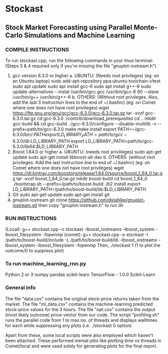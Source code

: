 # Stockast
## Stock Market Forecasting using Parallel Monte-Carlo Simulations and Machine Learning

### COMPILE INSTRUCTIONS
To run stockast.cpp, run the following commands in your linux terminal:
(Steps 3 & 4 required only if you're missing the file "gnuplot-iostream.h")
  1. gcc version 6.3.0 or higher
    a. UBUNTU: (Needs root privileges) (eg: on an Ubuntu laptop)
        sudo add-apt-repository ppa:ubuntu-toolchain-r/test
        sudo apt update
        sudo apt install gcc-6
        sudo apt install g++-6
        sudo update-alternatives --instal /usr/bin/gcc gcc /usr/bin/gcc-6 60 --slave /usr/bin/g++ /usr/bin/g++-6
    b. OTHERS: (Without root privileges. Also, add the last 3 instruction lines to the end of \~/.bashrc)
               (eg: on Comet where one does not have root privileges)
        wget https://ftp.gnu.org/gnu/gcc/gcc-6.3.0/gcc-6.3.0.tar.gz
        tar -xvzf gcc-6.3.0.tar.gz
        cd gcc-6.3.0
        ./contrib/download_prerequisites
        cd ..
        mkdir gcc-build && cd gcc-build
        ../gcc-6.3.0/configure --disable-multilib -v --prefix=path/to/gcc-6.3.0
        make
        make install
        export PATH=~/gcc-6.3.0/bin/:$PATH
        export LD_LIBRARY_PATH=path/to/gcc-6.3.0/lib:$LD_LIBRARY_PATH
        export LD_LIBRARY_PATH=path/to/gcc-6.3.0/lib64:$LD_LIBRARY_PATH
  2. Boost 1.64.0 or higher
    a. UBUNTU: (needs root privilieges)
        sudo apt-get update
        sudo apt-get install libboost-all-dev
    b. OTHERS: (without root privileges. Add the last instruction line to end of ~/.bashrc)
               (eg: on Comet where one does not have root privileges)
        wget https://dl.bintray.com/boostorg/release/1.64.0/source/boost_1_64_0.tar.gz
        tar -xvzf boost_1_64_0.tar.gz
        mkdir boost-build
        cd boost_1_64_0
        ./bootstrap.sh --prefix=/path/to/boost-build
        ./b2 install
        export LD_LIBRARY_PATH=/path/to/boost-build/lib:$LD_LIBRARY_PATH
  3. Git
        sudo apt-get update
        sudo apt-get install git
  4. gnuplot-iostream
        git clone https://github.com/dstahlke/gnuplot-iostream.git
        then copy "gnuplot-iostream.h" to run dir

### RUN INSTRUCTIONS
(Local): g++ stockast.cpp -o stockast -lboost_iostreams -lboost_system -lboost_filesystem -fopenmp
(comet): g++ stockast.cpp -o stockast -I /path/to/boost-build/include -L /path/to/boost-build/lib -lboost_iostreams -lboost_system -lboost_filesystem -fopenmp
Then,
  ./stockast 1    (1 to plot the outcome/0 to suppress plot)

### To run machine_learning_rnn.py
  Python 2 or 3
  numpy
  pandas
  scikit-learn
  TensorFlow - 1.0.0
  Scikit-Learn

### General info
The file "data.csv" contains the original stock-price returns taken from the market.
The file "ml_data.csv" contains the machine-learning predicted stock-price values for the 3 hours.
The file "opt.csv" contains the output (most likely outcome) price-vector from our code.
The script "profiling.sh" runs the parallel code from 1 to max.no. of threads and displays walltimes for each while suppressing any plots (i.e. ./stockast 0 option)

Apart from these, some local scripts were also employed which haven't been attached. These performed menial jobs like plotting time vs threads in Comet/local and were used solely for generating plots for the final report.
